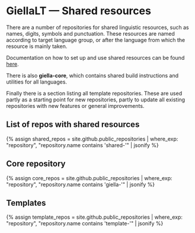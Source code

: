 # GiellaLT — Shared resources

There are a number of repositories for shared linguistic resources, such as names,
digits, symbols and punctuation. These resources are named according to target
language group, or after the language from which the resource is mainly taken.

Documentation on how to set up and use shared resources can be found [here](lang/common/SharedResources.md).

There is also **giella-core**, which contains shared build instructions and
utilities for all languages.

Finally there is a section listing all template repositories. These are used partly
as a starting point for new repositories, partly to update all existing repositories
with new features or general improvements.

## List of repos with shared resources

{% assign shared_repos = site.github.public_repositories | where_exp: "repository", "repository.name contains 'shared-'" | jsonify %}

<div id="shared">
</div>

## Core repository

{% assign core_repos = site.github.public_repositories | where_exp: "repository", "repository.name contains 'giella-'" | jsonify %}

<div id="core">
</div>

## Templates

{% assign template_repos = site.github.public_repositories | where_exp: "repository", "repository.name contains 'template-'" | jsonify %}

<div id="templ">
</div>

<script src="/assets/js/langtable.js"></script>

<script>
const domShared = document.querySelector('#shared');
domShared.appendChild(addRepoTable({{shared_repos}}, 'shared-', ['maturity']))
</script>

<script>
const domCore = document.querySelector('#core');
domCore.appendChild(addRepoTable({{core_repos}}, 'giella-', ['maturity']))
</script>

<script>
const domTempl = document.querySelector('#templ');
domTempl.appendChild(addTemplateTable({{template_repos}}, 'template-', []))
</script>
